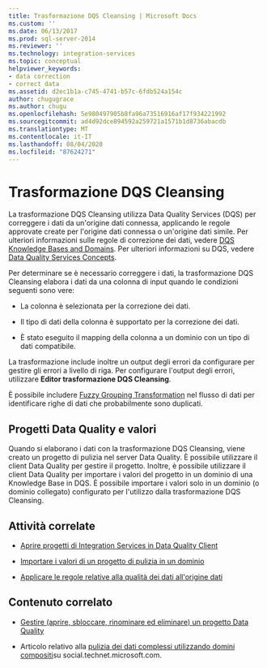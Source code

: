 ```yaml
---
title: Trasformazione DQS Cleansing | Microsoft Docs
ms.custom: ''
ms.date: 06/13/2017
ms.prod: sql-server-2014
ms.reviewer: ''
ms.technology: integration-services
ms.topic: conceptual
helpviewer_keywords:
- data correction
- correct data
ms.assetid: d2ec1b1a-c745-4741-b57c-6fdb524a154c
author: chugugrace
ms.author: chugu
ms.openlocfilehash: 5e980497905b8fa96a73516916af17f934221992
ms.sourcegitcommit: ad4d92dce894592a259721a1571b1d8736abacdb
ms.translationtype: MT
ms.contentlocale: it-IT
ms.lasthandoff: 08/04/2020
ms.locfileid: "87624271"
---
```

# <a name="dqs-cleansing-transformation"></a>Trasformazione DQS Cleansing
  La trasformazione DQS Cleansing utilizza Data Quality Services (DQS) per correggere i dati da un'origine dati connessa, applicando le regole approvate create per l'origine dati connessa o un'origine dati simile. Per ulteriori informazioni sulle regole di correzione dei dati, vedere [DQS Knowledge Bases and Domains](../../../data-quality-services/dqs-knowledge-bases-and-domains.md). Per ulteriori informazioni su DQS, vedere [Data Quality Services Concepts](../../../data-quality-services/data-quality-services-concepts.md).  
  
 Per determinare se è necessario correggere i dati, la trasformazione DQS Cleansing elabora i dati da una colonna di input quando le condizioni seguenti sono vere:  
  
-   La colonna è selezionata per la correzione dei dati.  
  
-   Il tipo di dati della colonna è supportato per la correzione dei dati.  
  
-   È stato eseguito il mapping della colonna a un dominio con un tipo di dati compatibile.  
  
 La trasformazione include inoltre un output degli errori da configurare per gestire gli errori a livello di riga. Per configurare l'output degli errori, utilizzare **Editor trasformazione DQS Cleansing**.  
  
 È possibile includere [Fuzzy Grouping Transformation](fuzzy-grouping-transformation.md) nel flusso di dati per identificare righe di dati che probabilmente sono duplicati.  
  
## <a name="data-quality-projects-and-values"></a>Progetti Data Quality e valori  
 Quando si elaborano i dati con la trasformazione DQS Cleansing, viene creato un progetto di pulizia nel server Data Quality. È possibile utilizzare il client Data Quality per gestire il progetto. Inoltre, è possibile utilizzare il client Data Quality per importare i valori del progetto in un dominio di una Knowledge Base in DQS. È possibile importare i valori solo in un dominio (o dominio collegato) configurato per l'utilizzo dalla trasformazione DQS Cleansing.  
  
## <a name="related-tasks"></a>Attività correlate  
  
-   [Aprire progetti di Integration Services in Data Quality Client](../../../data-quality-services/open-integration-services-projects-in-data-quality-client.md)  
  
-   [Importare i valori di un progetto di pulizia in un dominio](../../../data-quality-services/import-cleansing-project-values-into-a-domain.md)  
  
-   [Applicare le regole relative alla qualità dei dati all'origine dati](apply-data-quality-rules-to-data-source.md)  
  
## <a name="related-content"></a>Contenuto correlato  
  
-   [Gestire &#40;aprire, sbloccare, rinominare ed eliminare&#41; un progetto Data Quality](../../../data-quality-services/manage-open-unlock-rename-and-delete-a-data-quality-project.md)  
  
-   Articolo relativo alla [pulizia dei dati complessi utilizzando domini compositi](https://social.technet.microsoft.com/wiki/contents/articles/13324.using-dqs-cleansing-complex-data-using-composite-domains.aspx)su social.technet.microsoft.com.  
  
  
